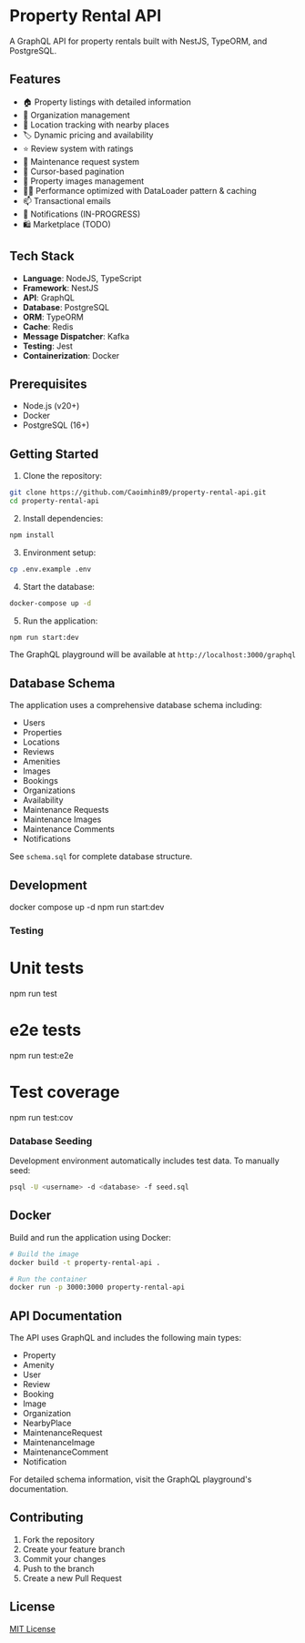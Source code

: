 # Property Rental API

A GraphQL API for property rentals built with NestJS, TypeORM, and PostgreSQL.

## Features

- 🏠 Property listings with detailed information
- 🏢 Organization management
- 📍 Location tracking with nearby places
- 🏷️ Dynamic pricing and availability
- ⭐ Review system with ratings
- 🔧 Maintenance request system
- 🔄 Cursor-based pagination
- 📸 Property images management
- 🏃‍♂️ Performance optimized with DataLoader pattern & caching
- 📫 Transactional emails
- 🔔 Notifications (IN-PROGRESS)
- 🛍️ Marketplace (TODO)

## Tech Stack

- **Language**: NodeJS, TypeScript
- **Framework**: NestJS
- **API**: GraphQL
- **Database**: PostgreSQL
- **ORM**: TypeORM
- **Cache**: Redis
- **Message Dispatcher**: Kafka
- **Testing**: Jest
- **Containerization**: Docker

## Prerequisites

- Node.js (v20+)
- Docker
- PostgreSQL (16+)

## Getting Started

1. Clone the repository:

```bash
git clone https://github.com/Caoimhin89/property-rental-api.git
cd property-rental-api
```

2. Install dependencies:

```bash
npm install
```

3. Environment setup:

```bash
cp .env.example .env
```

4. Start the database:

```bash
docker-compose up -d
```

5. Run the application:

```bash
npm run start:dev
```

The GraphQL playground will be available at `http://localhost:3000/graphql`

## Database Schema

The application uses a comprehensive database schema including:
- Users
- Properties
- Locations
- Reviews
- Amenities
- Images
- Bookings
- Organizations
- Availability
- Maintenance Requests
- Maintenance Images
- Maintenance Comments
- Notifications

See `schema.sql` for complete database structure.

## Development
docker compose up -d
npm run start:dev

### Testing

# Unit tests
npm run test

# e2e tests
npm run test:e2e

# Test coverage
npm run test:cov

### Database Seeding

Development environment automatically includes test data. To manually seed:
```bash
psql -U <username> -d <database> -f seed.sql
```

## Docker

Build and run the application using Docker:
```bash
# Build the image
docker build -t property-rental-api .

# Run the container
docker run -p 3000:3000 property-rental-api
```

## API Documentation

The API uses GraphQL and includes the following main types:
- Property
- Amenity
- User
- Review
- Booking
- Image
- Organization
- NearbyPlace
- MaintenanceRequest
- MaintenanceImage
- MaintenanceComment
- Notification

For detailed schema information, visit the GraphQL playground's documentation.

## Contributing

1. Fork the repository
2. Create your feature branch
3. Commit your changes
4. Push to the branch
5. Create a new Pull Request

## License

[MIT License](LICENSE)

